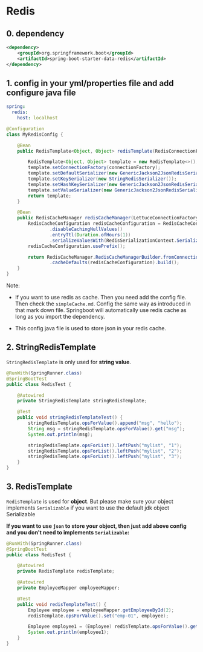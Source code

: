 # Redis

## 0. dependency

```xml
<dependency>
    <groupId>org.springframework.boot</groupId>
    <artifactId>spring-boot-starter-data-redis</artifactId>
</dependency>
```

## 1. config in your yml/properties file and add configure java file

```yml
spring:
  redis:
    host: localhost
```

```java
@Configuration
class MyRedisConfig {

    @Bean
    public RedisTemplate<Object, Object> redisTemplate(RedisConnectionFactory connectionFactory) {

        RedisTemplate<Object, Object> template = new RedisTemplate<>();
        template.setConnectionFactory(connectionFactory);
        template.setDefaultSerializer(new GenericJackson2JsonRedisSerializer());
        template.setKeySerializer(new StringRedisSerializer());
        template.setHashKeySerializer(new GenericJackson2JsonRedisSerializer());
        template.setValueSerializer(new GenericJackson2JsonRedisSerializer());
        return template;
    }

    @Bean
    public RedisCacheManager redisCacheManager(LettuceConnectionFactory lettuceConnectionFactory) {
        RedisCacheConfiguration redisCacheConfiguration = RedisCacheConfiguration.defaultCacheConfig()
                .disableCachingNullValues()
                .entryTtl(Duration.ofHours(1))
                .serializeValuesWith(RedisSerializationContext.SerializationPair.fromSerializer(RedisSerializer.json()));
        redisCacheConfiguration.usePrefix();

        return RedisCacheManager.RedisCacheManagerBuilder.fromConnectionFactory(lettuceConnectionFactory)
                .cacheDefaults(redisCacheConfiguration).build();
    }
}
```

Note:

-   If you want to use redis as cache. Then you need add the config file. Then check the `simpleCache.md`. Config the same way as introduced in that mark down file. Springboot will automatically use redis cache as long as you import the dependency.

-   This config java file is used to store json in your redis cache.


## 2. StringRedisTemplate

`StringRedisTemplate` is only used for **string value**.

```java
@RunWith(SpringRunner.class)
@SpringBootTest
public class RedisTest {

    @Autowired
    private StringRedisTemplate stringRedisTemplate;

    @Test
    public void stringRedisTemplateTest() {
        stringRedisTemplate.opsForValue().append("msg", "hello");
        String msg = stringRedisTemplate.opsForValue().get("msg");
        System.out.println(msg);

        stringRedisTemplate.opsForList().leftPush("mylist", "1");
        stringRedisTemplate.opsForList().leftPush("mylist", "2");
        stringRedisTemplate.opsForList().leftPush("mylist", "3");
    }
}
```

## 3. RedisTemplate

`RedisTemplate` is used for **object**. But please make sure your object implements `Serializable` if you want to use the default jdk object Serializable

**If you want to use `json` to store your object, then just add above config and you don't need to implements `Serializable`:**


```java
@RunWith(SpringRunner.class)
@SpringBootTest
public class RedisTest {

    @Autowired
    private RedisTemplate redisTemplate;

    @Autowired
    private EmployeeMapper employeeMapper;

    @Test
    public void redisTemplateTest() {
        Employee employee = employeeMapper.getEmployeeById(2);
        redisTemplate.opsForValue().set("emp-01", employee);

        Employee employee1 = (Employee) redisTemplate.opsForValue().get("emp-01");
        System.out.println(employee1);
    }
}
```
